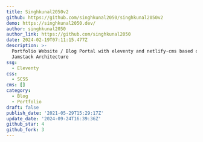 ```yaml
---
title: Singhkunal2050v2
github: https://github.com/singhkunal2050/singhkunal2050v2
demo: https://singhkunal2050.dev/
author: singhkunal2050
author_link: https://github.com/singhkunal2050
date: 2024-02-19T07:11:15.477Z
description: >-
  Portfolio Website / Blog Portal with eleventy and netlify-cms based on the
  Jamstack Architecture
ssg:
  - Eleventy
css:
  - SCSS
cms: []
category:
  - Blog
  - Portfolio
draft: false
publish_date: '2021-05-29T15:29:17Z'
update_date: '2024-09-24T16:39:36Z'
github_star: 4
github_fork: 3
---
```

